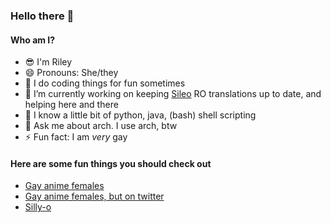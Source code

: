 ### Hello there 👀

<!--
**hopolapopola/hopolapopola** is a ✨ _special_ ✨ repository because its `README.md` (this file) appears on your GitHub profile.

Here are some ideas to get you started:

- 🔭 I’m currently working on ...
- 🌱 I’m currently learning ...
- 👯 I’m looking to collaborate on ...
- 🤔 I’m looking for help with ...
- 💬 Ask me about ...
- 📫 How to reach me: ...
- 😄 Pronouns: ...
- ⚡ Fun fact: ...
-->

#### Who am I?
- 😎 I'm Riley 
- 😄 Pronouns: She/they
- 🔢 I do coding things for fun sometimes
- 🔭 I’m currently working on keeping [Sileo](https://github.com/Sileo/Sileo) RO translations up to date, and helping here and there
- 😤 I know a little bit of python, java, (bash) shell scripting
- 💬 Ask me about arch. I use arch, btw
- ⚡ Fun fact: I am *very* gay

#### Here are some fun things you should check out
- [Gay anime females](https://reddit.com/r/wholesomeyuri)
- [Gay anime females, but on twitter](https://twitter.com/CuteYuriBot)
- [Silly-o](https://github.com/Sileo/Sileo)
